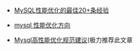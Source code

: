 - [MySQL性能优化的最佳20+条经验](https://www.cnblogs.com/AloneSword/p/3207372.html)


- [mysql 性能优化方向](https://www.cnblogs.com/AloneSword/p/3207697.html)



- [Mysql高性能优化规范建议](https://www.cnblogs.com/huchong/p/10219318.html)(极力推荐此文章
